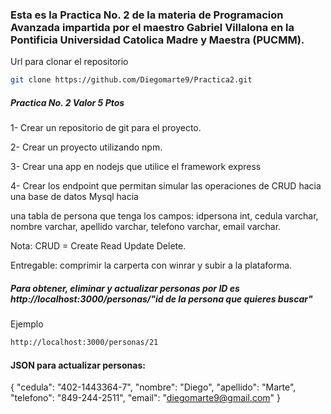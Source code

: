### Esta es la Practica No. 2 de la materia de Programacion Avanzada impartida por el maestro Gabriel Villalona en la Pontificia Universidad Catolica Madre y Maestra (PUCMM).

Url para clonar el repositorio
``` bash
git clone https://github.com/Diegomarte9/Practica2.git
```

##### Practica No. 2 Valor 5 Ptos

1- Crear un repositorio de git para el proyecto.

2- Crear un proyecto utilizando npm.

3- Crear una app en nodejs que utilice el framework express

4- Crear los endpoint que permitan simular las operaciones de CRUD hacia una base de datos Mysql hacia

una tabla de persona que tenga los campos: idpersona int, cedula varchar, nombre varchar, apellido varchar, telefono varchar, email varchar.

Nota: CRUD = Create Read Update Delete.

Entregable: comprimir la carperta con winrar y subir a la plataforma.

##### Para obtener, eliminar y actualizar personas por ID es http://localhost:3000/personas/"id de la persona que quieres buscar"

Ejemplo

```bash
http://localhost:3000/personas/21
```

#### JSON para actualizar personas:

{
    "cedula": "402-1443364-7",
    "nombre": "Diego",
    "apellido": "Marte",
    "telefono": "849-244-2511",
    "email": "diegomarte9@gmail.com"
}